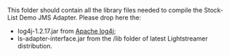 This folder should contain all the library files needed to compile the Stock-List Demo JMS Adapter. Please drop here the:

- log4j-1.2.17.jar from [Apache log4j](https://logging.apache.org/log4j/1.2/);
- ls-adapter-interface.jar from the /lib folder of latest Lightstreamer distribution.